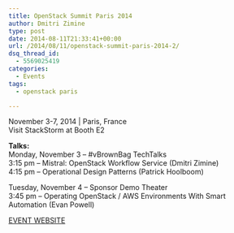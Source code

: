 ```yaml
---
title: OpenStack Summit Paris 2014
author: Dmitri Zimine
type: post
date: 2014-08-11T21:33:41+00:00
url: /2014/08/11/openstack-summit-paris-2014-2/
dsq_thread_id:
  - 5569025419
categories:
  - Events
tags:
  - openstack paris

---
```

November 3-7, 2014 | Paris, France  
Visit StackStorm at Booth E2

**Talks:**  
Monday, November 3 &#8211; #vBrownBag TechTalks  
3:15 pm &#8211; Mistral: OpenStack Workflow Service (Dmitri Zimine)  
4:15 pm &#8211; Operational Design Patterns (Patrick Hoolboom)

Tuesday, November 4 &#8211; Sponsor Demo Theater  
3:45 pm &#8211; Operating OpenStack / AWS Environments With Smart Automation (Evan Powell)

<a href="https://www.openstack.org/summit/openstack-paris-summit-2014/" target="_blank">EVENT WEBSITE</a>